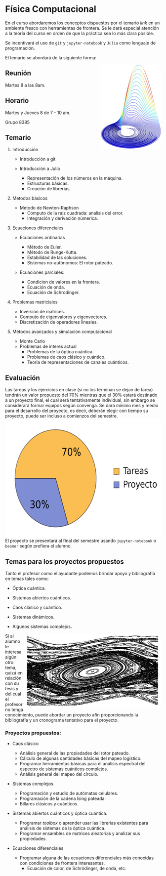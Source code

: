 Física Computacional
===============================

En el curso abordaremos los conceptos dispuestos por el temario _link_ en un ambiente fresco con herramientas de frontera. Se le dará especial
atención a la teoría del curso en orden de que la práctica sea lo más clara  posible.

Se incentivará el uso de `git` y `jupyter-notebook` y `Julia` como lenguaje de programación.

El temario se abordará de la siguiente forma:

<img align="right" src="images/rossler.png" height="273" width="195">

Reunión
---------------------------------

Martes 8 a las 8am.

Horario
---------------------------------
Martes y Jueves 8 de 7 - 10 am.

Grupo 8385

Temario
---------------------------------

1. Introducción 
	* Introducción a git

	* Introducción a Julia
		* Representación de los números en la máquina.
		* Estructuras básicas.
		* Creación de librerias.
		
2. Metodos básicos
	* Metodo de Newton-Raphson
		* Computo de la raíz cuadrada: analisis del error.
		* Integración y derivación númerica.
	
3. Ecuaciones diferenciales
	* Ecuaciones ordinarias
		* Método de Euler.
		* Método de Runge-Kutta.
		* Estabilidad de las soluciones.
		* Sistemas no-autónomos: El rotor pateado.
	
	* Ecuaciones parciales: 
		* Condicion de valores en la frontera.
		* Ecuación de onda.
		* Ecuación de Schrodinger.
	
4. Problemas matriciales
	* Inversión de matrices.
	* Computo de eigenvalores y eigenvectores.
	* Discretización de operadores lineales.

5. Métodos avanzados y simulación computacional
	* Monte Carlo
	* Problemas de interes actual
		* Problemas de la óptica cuántica.
		* Problemas de caos clásico y cuántico.
		* Teoria de representaciones de canales cuánticos.


Evaluación
---------------------------------

Las tareas y los ejercicios en clase (si no los terminan se dejan de tarea) tendrán un valor propuesto del 70% mientras que el 30% estará destinado
a un proyecto final, el cual será tentativamente individual, sin embargo se considerará formar equipos según convenga. Se dará mínimo mes y medio para el desarrollo del proyecto,
es decir, deberán elegir con tiempo su proyecto, puede ser incluso a comienzos del semestre.
<img align="right" src="images/calif.png" height="387" width="604">

El proyecto se presentará al final del semestre usando `jupyter-notebook` o `beamer` según prefiera el alumno. 


Temas para los proyectos propuestos
---------------------------------

Tanto el profesor como el ayudante podemos brindar apoyo y bibliografía en temas tales como:

* Óptica cuántica.

* Sistemas abiertos cuánticos.

* Caos clásico y cuántico.

* Sistemas dinámicos.

* Algunos sistemas complejos.

<img align="right" src="images/StandardMap.png" height="242" width="442">
Si al alumno le interesa algún otro tema, quizá en relación con su tesis y del cual el profesor no tenga conocimiento, 
puede abordar un proyecto afín proporcionando la bibliografía y un cronograma tentativo para el proyecto.

### Proyectos propuestos:

* Caos clásico
	* Análisis general de las propiedades del rotor pateado.
	* Cálculo de algunas cantidades básicas del mapeo logístico.
	* Programar herramientas básicas para el análisis espectral del espectro de sistemas cuánticos complejos.
	* Análisis general del mapeo del círculo.

* Sistemas complejos
	* Programación y estudio de autómatas celulares.
	* Programación de la cadena Ising pateada.
	* Billares clásicos y cuánticos.

* Sistemas abiertos cuánticos y óptica cuántica.
	* Programar _toolbox_ o aprender usar las librerías existentes para análisis de sistemas de la óptica cuántica.
	* Programar ensambles de matrices aleatorias y analizar sus propiedades.

* Ecuaciones diferenciales
	* Programar alguna de las ecuaciones diferenciales más conocidas con condiciones de frontera interesantes.
		* Ecuación de calor, de Schrödinger, de onda, etc.
		
